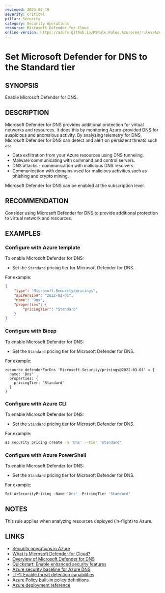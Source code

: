```yaml
---
reviewed: 2023-02-19
severity: Critical
pillar: Security
category: Security operations
resource: Microsoft Defender for Cloud
online version: https://azure.github.io/PSRule.Rules.Azure/en/rules/Azure.Defender.Dns/
---
```


# Set Microsoft Defender for DNS to the Standard tier

## SYNOPSIS

Enable Microsoft Defender for DNS.

## DESCRIPTION

Microsoft Defender for DNS provides additional protection for virtual networks and resources.
It does this by monitoring Azure-provided DNS for suspicious and anomalous activity.
By analyzing telemetry for DNS, Microsoft Defender for DNS can detect and alert on persistent threats such as:

- Data exfiltration from your Azure resources using DNS tunneling.
- Malware communicating with command and control servers.
- DNS attacks - communication with malicious DNS resolvers.
- Communication with domains used for malicious activities such as phishing and crypto mining.

Microsoft Defender for DNS can be enabled at the subscription level.

## RECOMMENDATION

Consider using Microsoft Defender for DNS to provide additional protection to virtual network and resources.

## EXAMPLES

### Configure with Azure template

To enable Microsoft Defender for DNS:

- Set the `Standard` pricing tier for Microsoft Defender for DNS.

For example:

```json
{
    "type": "Microsoft.Security/pricings",
    "apiVersion": "2022-03-01",
    "name": "Dns",
    "properties": {
        "pricingTier": "Standard"
    }
}
```

### Configure with Bicep

To enable Microsoft Defender for DNS:

- Set the `Standard` pricing tier for Microsoft Defender for DNS.

For example:

```bicep
resource defenderForDns 'Microsoft.Security/pricings@2022-03-01' = {
  name: 'Dns'
  properties: {
    pricingTier: 'Standard'
  }
}
```

### Configure with Azure CLI

To enable Microsoft Defender for DNS:

- Set the `Standard` pricing tier for Microsoft Defender for DNS.

For example:

```bash
az security pricing create -n 'Dns' --tier 'standard'
```

### Configure with Azure PowerShell

To enable Microsoft Defender for DNS:

- Set the `Standard` pricing tier for Microsoft Defender for DNS.

For example:

```powershell
Set-AzSecurityPricing -Name 'Dns' -PricingTier 'Standard'
```

## NOTES

This rule applies when analyzing resources deployed (in-flight) to Azure.

## LINKS

- [Security operations in Azure](https://learn.microsoft.com/azure/architecture/framework/security/monitor-security-operations)
- [What is Microsoft Defender for Cloud?](https://learn.microsoft.com/azure/defender-for-cloud/defender-for-cloud-introduction)
- [Overview of Microsoft Defender for DNS](https://learn.microsoft.com/azure/defender-for-cloud/defender-for-dns-introduction)
- [Quickstart: Enable enhanced security features](https://learn.microsoft.com/azure/defender-for-cloud/enable-enhanced-security)
- [Azure security baseline for Azure DNS](https://learn.microsoft.com/security/benchmark/azure/baselines/azure-dns-security-baseline)
- [LT-1: Enable threat detection capabilities](https://learn.microsoft.com/security/benchmark/azure/baselines/azure-dns-security-baseline#lt-1-enable-threat-detection-capabilities)
- [Azure Policy built-in policy definitions](https://learn.microsoft.com/azure/governance/policy/samples/built-in-policies#security-center)
- [Azure deployment reference](https://learn.microsoft.com/azure/templates/microsoft.security/pricings)
